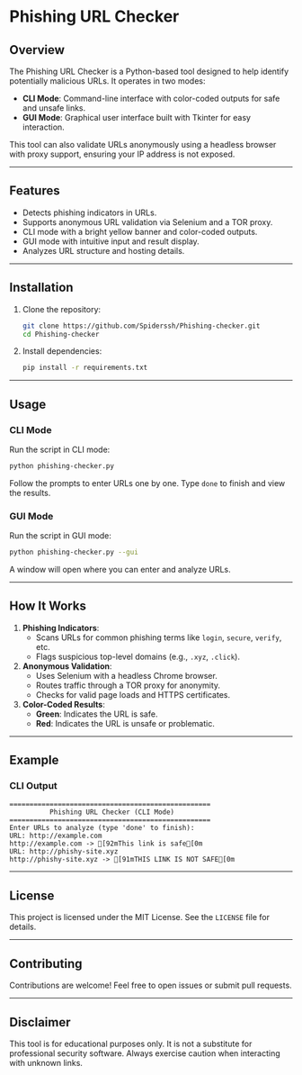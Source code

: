 # Phishing URL Checker

## Overview
The Phishing URL Checker is a Python-based tool designed to help identify potentially malicious URLs. It operates in two modes:
- **CLI Mode**: Command-line interface with color-coded outputs for safe and unsafe links.
- **GUI Mode**: Graphical user interface built with Tkinter for easy interaction.

This tool can also validate URLs anonymously using a headless browser with proxy support, ensuring your IP address is not exposed.

---

## Features
- Detects phishing indicators in URLs.
- Supports anonymous URL validation via Selenium and a TOR proxy.
- CLI mode with a bright yellow banner and color-coded outputs.
- GUI mode with intuitive input and result display.
- Analyzes URL structure and hosting details.

---

## Installation
1. Clone the repository:
   ```bash
   git clone https://github.com/Spiderssh/Phishing-checker.git
   cd Phishing-checker
   ```
2. Install dependencies:
   ```bash
   pip install -r requirements.txt
   ```

---

## Usage

### CLI Mode
Run the script in CLI mode:
```bash
python phishing-checker.py
```
Follow the prompts to enter URLs one by one. Type `done` to finish and view the results.

### GUI Mode
Run the script in GUI mode:
```bash
python phishing-checker.py --gui
```
A window will open where you can enter and analyze URLs.

---

## How It Works
1. **Phishing Indicators**:
   - Scans URLs for common phishing terms like `login`, `secure`, `verify`, etc.
   - Flags suspicious top-level domains (e.g., `.xyz`, `.click`).
2. **Anonymous Validation**:
   - Uses Selenium with a headless Chrome browser.
   - Routes traffic through a TOR proxy for anonymity.
   - Checks for valid page loads and HTTPS certificates.
3. **Color-Coded Results**:
   - **Green**: Indicates the URL is safe.
   - **Red**: Indicates the URL is unsafe or problematic.

---

## Example
### CLI Output
```
==================================================
          Phishing URL Checker (CLI Mode)          
==================================================
Enter URLs to analyze (type 'done' to finish):
URL: http://example.com
http://example.com -> [92mThis link is safe[0m
URL: http://phishy-site.xyz
http://phishy-site.xyz -> [91mTHIS LINK IS NOT SAFE[0m
```

---

## License
This project is licensed under the MIT License. See the `LICENSE` file for details.

---

## Contributing
Contributions are welcome! Feel free to open issues or submit pull requests.

---

## Disclaimer
This tool is for educational purposes only. It is not a substitute for professional security software. Always exercise caution when interacting with unknown links.
